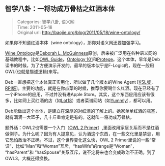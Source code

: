 智学八卦：一将功成万骨枯之红酒本体
---
    
> Categories: 智学八卦, 语义网  
> Time: 2011-05-18  
> Original url: <http://baojie.org/blog/2011/05/18/wine-ontology/>
    
如果你不知道红酒本体（wine ontology），那你对语义网还要加强学习。

[Wine Ontology](www.ksl.stanford.edu/projects/wine/explanation.html)是[Deborah L. McGuinness](http://www.cs.rpi.edu/~dlm/)原创，后来被广泛用在各种语义网的基础教程中，比如[OWL Guide](https://www.w3.org/TR/owl-guide/)，[Ontology 101](http://protege.stanford.edu/publications/ontology_development/ontology101-noy-mcguinness.html)和[Protege](http://protege.stanford.edu/amia2003/AMIA2003Tutorial.ppt)。这个本体，早年是Deb读书的时候，为了方便演示开发的。最早的版本似乎是F-Logic的，现在一般用OWL(也就是描述逻辑)来写。

Deb一直想把这个本体真正实用化，所以做了几个版本的Wine Agent [[KSL版](www.ksl.stanford.edu/people/dlm/webont/wineAgent/)，[RPI版](http://wineagent.tw.rpi.edu/)]。主要的功能，就是在你点菜的时候，推荐你要喝什么红酒。现在已经有了一个iPhone的应用，不过并没有进Apple Store。其实，这个东西应用应该有很多，比如网上买红酒的店（如[Lot18](http://www.lot18.com/)）或者菜谱网站（如[Yummly](http://www.yummly.com/)），都可以用。

Deb能做出这个本体，是建立在深厚的对红酒的了解上的。她家单单红酒的瓶塞，就有满满一大篮子，几十斤重肯定是有的。这就叫一将功成万骨枯。

题外话：OWL2也需要一个入门（[OWL 2 Primer](https://www.w3.org/TR/owl2-primer/)）,里面改用家庭关系而不是红酒做例子。为什么呢？因为有人提意见，认为酒这个东西，在一些文化里是禁忌，用它恐怕政治不正确。不过，这个世界变化这么快，OWL 2 Primer里说的一些“常识”，比如“Man”和“Woman”互斥，“hasWife”的range是“Woman”， “hasParent”和 “hasSpouse”关系互斥，说不定将来也会变成政治不正确。到了OWL3，大概还得换换。     
    